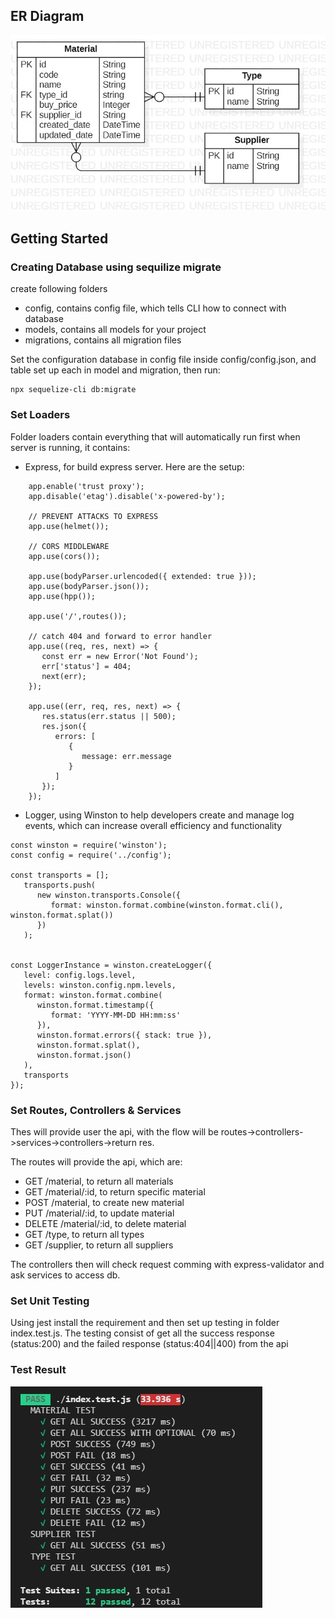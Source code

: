 ## ER Diagram
![alt text](https://github.com/rafidahrafalaia/Odoo/blob/master/images/ERDDiagram1.jpg?raw=true)

## Getting Started
### Creating Database using sequilize migrate

create following folders
- config, contains config file, which tells CLI how to connect with database
- models, contains all models for your project
- migrations, contains all migration files

Set the configuration database in config file inside config/config.json, and table set up each in model and migration, then run:
```
npx sequelize-cli db:migrate
```
### Set Loaders
Folder loaders contain everything that will automatically run first when server is running, it contains:
- Express, for build express server. Here are the setup:
```
	app.enable('trust proxy');
	app.disable('etag').disable('x-powered-by');
 
	// PREVENT ATTACKS TO EXPRESS
	app.use(helmet());
 
	// CORS MIDDLEWARE
	app.use(cors());
 
	app.use(bodyParser.urlencoded({ extended: true }));
	app.use(bodyParser.json());
	app.use(hpp());

	app.use('/',routes());
 
	// catch 404 and forward to error handler
	app.use((req, res, next) => {
	   const err = new Error('Not Found');
	   err['status'] = 404;
	   next(err);
	});
 
	app.use((err, req, res, next) => {
	   res.status(err.status || 500);
	   res.json({
		  errors: [
			 {
				message: err.message
			 }
		  ]
	   });
	});
  ```
- Logger, using Winston to help developers create and manage log events, which can increase overall efficiency and functionality
```
const winston = require('winston');
const config = require('../config');

const transports = [];
   transports.push(
      new winston.transports.Console({
         format: winston.format.combine(winston.format.cli(), winston.format.splat())
      })
   );


const LoggerInstance = winston.createLogger({
   level: config.logs.level,
   levels: winston.config.npm.levels,
   format: winston.format.combine(
      winston.format.timestamp({
         format: 'YYYY-MM-DD HH:mm:ss'
      }),
      winston.format.errors({ stack: true }),
      winston.format.splat(),
      winston.format.json()
   ),
   transports
});
```
### Set Routes, Controllers & Services
Thes will provide user the api, with the flow will be routes->controllers->services->controllers->return res. 

The routes will provide the api, which are:
- GET /material, to return all materials
- GET /material/:id, to return specific material
- POST /material, to create new material
- PUT /material/:id, to update material
- DELETE /material/:id, to delete material
- GET /type, to return all types
- GET /supplier, to return all suppliers

The controllers then will check request comming with express-validator and ask services to access db.

### Set Unit Testing
Using jest install the requirement and then set up testing in folder index.test.js. The testing consist of get all the success response (status:200) and the failed response (status:404||400) from the api
### Test Result
![alt text](https://github.com/rafidahrafalaia/Odoo/blob/master/images/test_result.JPG?raw=true)
